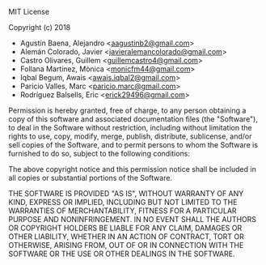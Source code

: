 MIT License

Copyright (c) 2018  
* Agustín Baena, Alejandro \<aagustinb2@gmail.com\>
* Alemán Colorado, Javier \<javieralemancolorado@gmail.com\>
* Castro Olivares, Guillem \<guillemcastro4@gmail.com\>
* Follana Martinez, Mònica \<monicfm44@gmail.com\>
* Iqbal Begum, Awais \<awais.iqbal2@gmail.com\>
* Paricio Valles, Marc \<paricio.marc@gmail.com\>
* Rodríguez Balsells, Eric \<erick29496@gmail.com\>

Permission is hereby granted, free of charge, to any person obtaining a copy
of this software and associated documentation files (the "Software"), to deal
in the Software without restriction, including without limitation the rights
to use, copy, modify, merge, publish, distribute, sublicense, and/or sell
copies of the Software, and to permit persons to whom the Software is
furnished to do so, subject to the following conditions:

The above copyright notice and this permission notice shall be included in all
copies or substantial portions of the Software.

THE SOFTWARE IS PROVIDED "AS IS", WITHOUT WARRANTY OF ANY KIND, EXPRESS OR
IMPLIED, INCLUDING BUT NOT LIMITED TO THE WARRANTIES OF MERCHANTABILITY,
FITNESS FOR A PARTICULAR PURPOSE AND NONINFRINGEMENT. IN NO EVENT SHALL THE
AUTHORS OR COPYRIGHT HOLDERS BE LIABLE FOR ANY CLAIM, DAMAGES OR OTHER
LIABILITY, WHETHER IN AN ACTION OF CONTRACT, TORT OR OTHERWISE, ARISING FROM,
OUT OF OR IN CONNECTION WITH THE SOFTWARE OR THE USE OR OTHER DEALINGS IN THE
SOFTWARE.
